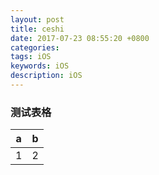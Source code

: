 ```yaml
---
layout: post
title: ceshi 
date: 2017-07-23 08:55:20 +0800
categories: 
tags: iOS
keywords: iOS
description: iOS
---
```



### 测试表格  

|  a  |  b  |
| --- | --- |
|  1  |  2  |


